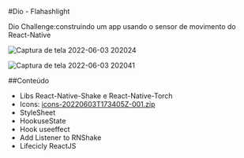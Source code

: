 #Dio - Flahashlight

Dio Challenge:construindo um app usando o sensor de movimento do React-Native

![Captura de tela 2022-06-03 202024](https://user-images.githubusercontent.com/102698359/171966009-66d84cae-678f-4d82-8d2b-0c76b1339a47.png)

![Captura de tela 2022-06-03 202041](https://user-images.githubusercontent.com/102698359/171966011-57c47aa6-62cd-4f15-8607-899a48955723.png)

##Conteúdo

- Libs React-Native-Shake e React-Native-Torch
- Icons: [icons-20220603T173405Z-001.zip](https://github.com/hezirbrasil/Flashlight-DIO/files/8836160/icons-20220603T173405Z-001.zip)
- StyleSheet
- HookuseState
- Hook useeffect
- Add Listener to RNShake
- Lifecicly ReactJS
